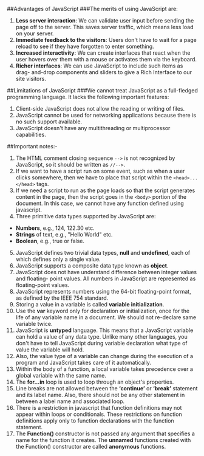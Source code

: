##Advantages of JavaScript
###The merits of using JavaScript are:
1. **Less server interaction**: We can validate user input before sending the
page off to the server. This saves server traffic, which means less load on
your server.
2. **Immediate feedback to the visitors**: Users don't have to wait for a
page reload to see if they have forgotten to enter something.
3. **Increased interactivity**: We can create interfaces that react when the
user hovers over them with a mouse or activates them via the keyboard.
4. **Richer interfaces**: We can use JavaScript to include such items as drag-
and-drop components and sliders to give a Rich Interface to our site
visitors.

##Limitations of JavaScript
###We cannot treat JavaScript as a full-fledged programming language. It lacks the following important features:
1. Client-side JavaScript does not allow the reading or writing of files.
2. JavaScript cannot be used for networking applications because there is no
such support available.
3. JavaScript doesn't have any multithreading or multiprocessor capabilities.

##Important notes:-
1. The HTML comment closing sequence `-->` is not recognized by JavaScript, so it should be written as `//-->`.
2. If we want to have a script run on some event, such as when a user
clicks somewhere, then we have to place that script within the `<head>...</head>`
tags.
3. If we need a script to run as the page loads so that the script
generates content in the page, then the script goes in the `<body>`
portion of the document. In this case, we cannot have any function
defined using javascript.
4. Three primitive data types supported by JavaScript are:
  * **Numbers**, e.g., 124, 122.30 etc.
  * **Strings** of text, e.g., "Hello World" etc.
  * **Boolean**, e.g., true or false.
5. JavaScript defines two trivial data types, **null** and **undefined**, each of which defines only a single value.
6. JavaScript supports a composite data type known as **object**.
7. JavaScript does not have understand difference between integer values and floating-
point values. All numbers in JavaScript are represented as floating-point values.
8. JavaScript represents numbers using the 64-bit floating-point format, as defined by
the IEEE 754 standard.
9. Storing a value in a variable is called **variable initialization**.
10. Use the **var** keyword only for declaration or initialization, once for the life
of any variable name in a document. We should not re-declare same variable
twice.
11. JavaScript is **untyped** language. This means that a JavaScript variable can hold
a value of any data type. Unlike many other languages, you don't have to tell
JavaScript during variable declaration what type of value the variable will hold.
12. Also, the value type of a variable can change during the execution of a program and
JavaScript takes care of it automatically.
13. Within the body of a function, a local variable takes precedence over a global
variable with the same name.
14. The **for...in** loop is used to loop through an object's properties.
15. Line breaks are not allowed between the **‘continue’** or **‘break’** statement
and its label name. Also, there should not be any other statement in between a
label name and associated loop.
16. There is a restriction in javascript that function definitions may not
appear within loops or conditionals. These restrictions on function definitions
apply only to function declarations with the function statement.
17. The **Function()** constructor is not passed any argument that
specifies a name for the function it creates. The **unnamed** functions created
with the Function() constructor are called **anonymous** functions.

